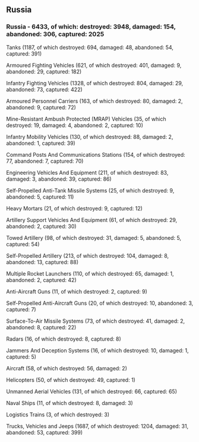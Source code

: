 
 
 ## Russia
 
 ### Russia - 6433, of which: destroyed: 3948, damaged: 154, abandoned: 306, captured: 2025

 

 

 Tanks (1187, of which destroyed: 694, damaged: 48, abandoned: 54, captured: 391)

 Armoured Fighting Vehicles (621, of which destroyed: 401, damaged: 9, abandoned: 29, captured: 182)

 Infantry Fighting Vehicles (1328, of which destroyed: 804, damaged: 29, abandoned: 73, captured: 422)

 Armoured Personnel Carriers (163, of which destroyed: 80, damaged: 2, abandoned: 9, captured: 72)

 Mine-Resistant Ambush Protected (MRAP) Vehicles (35, of which destroyed: 19, damaged: 4, abandoned: 2, captured: 10)

 Infantry Mobility Vehicles (130, of which destroyed: 88, damaged: 2, abandoned: 1, captured: 39)

 Command Posts And Communications Stations (154, of which destroyed: 77, abandoned: 7, captured: 70)

 Engineering Vehicles And Equipment (211, of which destroyed: 83, damaged: 3, abandoned: 39, captured: 86)

 Self-Propelled Anti-Tank Missile Systems (25, of which destroyed: 9, abandoned: 5, captured: 11)

 Heavy Mortars (21, of which destroyed: 9, captured: 12)

 Artillery Support Vehicles And Equipment (61, of which destroyed: 29, abandoned: 2, captured: 30)

 Towed Artillery (98, of which destroyed: 31, damaged: 5, abandoned: 5, captured: 54)

 Self-Propelled Artillery (213, of which destroyed: 104, damaged: 8, abandoned: 13, captured: 88)

 Multiple Rocket Launchers (110, of which destroyed: 65, damaged: 1, abandoned: 2, captured: 42)

 Anti-Aircraft Guns (11, of which destroyed: 2, captured: 9)

 Self-Propelled Anti-Aircraft Guns (20, of which destroyed: 10, abandoned: 3, captured: 7)

 Surface-To-Air Missile Systems (73, of which destroyed: 41, damaged: 2, abandoned: 8, captured: 22)

 Radars (16, of which destroyed: 8, captured: 8)

 Jammers And Deception Systems (16, of which destroyed: 10, damaged: 1, captured: 5)

 Aircraft (58, of which destroyed: 56, damaged: 2)

 Helicopters (50, of which destroyed: 49, captured: 1)

 Unmanned Aerial Vehicles (131, of which destroyed: 66, captured: 65)

 Naval Ships (11, of which destroyed: 8, damaged: 3)

 Logistics Trains (3, of which destroyed: 3)

 Trucks, Vehicles and Jeeps (1687, of which destroyed: 1204, damaged: 31, abandoned: 53, captured: 399)

